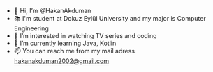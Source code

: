 - 👋 Hi, I’m @HakanAkduman
- 📚 I'm student at Dokuz Eylül University and my major is Computer Engineering
- 👀 I’m interested in watching TV series and coding
- 🌱 I’m currently learning Java, Kotlin
- 📫 You can reach me from my mail adress hakanakduman2002@gmail.com

<!---
HakanAkduman/HakanAkduman is a ✨ special ✨ repository because its `README.md` (this file) appears on your GitHub profile.
You can click the Preview link to take a look at your changes.
--->

